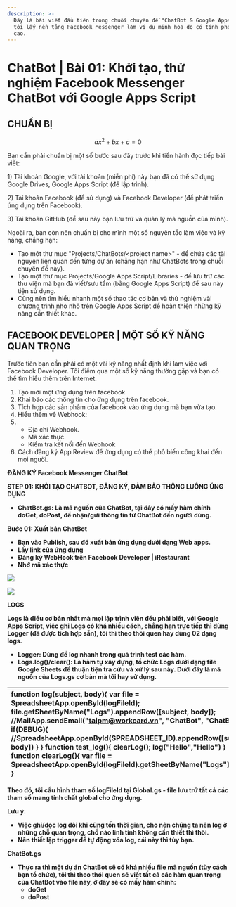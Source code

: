 ```yaml
---
description: >-
  Đây là bài viết đầu tiên trong chuỗi chuyên đề "ChatBot & Google Apps Script",
  tôi lấy nền tảng Facebook Messenger làm ví dụ minh họa do có tính phổ biến
  cao.
---
```


# ChatBot \| Bài 01: Khởi tạo, thử nghiệm Facebook Messenger ChatBot với Google Apps Script

## CHUẨN BỊ

$$ax^2 + bx + c = 0$$

Bạn cần phải chuẩn bị một số bước sau đây trước khi tiến hành đọc tiếp bài viết:

1\) Tài khoản Google, với tài khoản \(miễn phí\) này bạn đã có thể sử dụng Google Drives, Google Apps Script \(để lập trình\).

2\) Tài khoản Facebook \(để sử dụng\) và Facebook Developer \(để phát triển ứng dụng trên Facebook\).

3\) Tài khoản GitHub \(để sau này bạn lưu trữ và quản lý mã nguồn của mình\).

Ngoài ra, bạn còn nên chuẩn bị cho mình một số nguyên tắc làm việc và kỹ năng, chẳng hạn:

* Tạo một thư mục "Projects/ChatBots/&lt;project name&gt;" - để chứa các tài nguyên liên quan đến từng dự án \(chẳng hạn như ChatBots trong chuỗi chuyên đề này\).
* Tạo một thư mục Projects/Google Apps Script/Libraries - để lưu trữ các thư viện mà bạn đã viết/sưu tầm \(bằng Google Apps Script\) để sau này tiện sử dụng.
* Cũng nên tìm hiểu nhanh một số thao tác cơ bản và thử nghiệm vài chương trình nho nhỏ trên Google Apps Script để hoàn thiện những kỹ năng cần thiết khác.

## FACEBOOK DEVELOPER \| MỘT SỐ KỸ NĂNG QUAN TRỌNG

Trước tiên bạn cần phải có một vài kỹ năng nhất định khi làm việc với Facebook Developer. Tôi điểm qua một số kỹ năng thường gặp và bạn có thể tìm hiểu thêm trên Internet.

1. Tạo mới một ứng dụng trên facebook.
2. Khai báo các thông tin cho ứng dụng trên facebook.
3. Tích hợp các sản phẩm của facebook vào ứng dụng mà bạn vừa tạo.
4. Hiểu thêm về Webhook:
5. * Địa chỉ Webhook.
   * Mã xác thực.
   * Kiểm tra kết nối đến Webhook
6. Cách đăng ký App Review để ứng dụng có thể phổ biến công khai đến mọi người.





**ĐĂNG KÝ Facebook Messenger ChatBot**  
  


**STEP 01: KHỞI TẠO CHATBOT, ĐĂNG KÝ, ĐẢM BẢO THÔNG LUỒNG ỨNG DỤNG**

* **ChatBot.gs: Là mã nguồn của ChatBot, tại đây có mấy hàm chính doGet, doPost, để nhận/gửi thông tin từ ChatBot đến người dùng.**

**Bước 01: Xuất bản ChatBot**

* **Bạn vào Publish, sau đó xuất bản ứng dụng dưới dạng Web apps.**
* **Lấy link của ứng dụng**
* **Đăng ký WebHook trên Facebook Developer \| iRestaurant**
* **Nhớ mã xác thực**

![](https://lh3.googleusercontent.com/sWbPznKiYyLKQheZuflTWzgv3b-UzB7MSh9Bw4ph1HL8DCCyXlpATfG036azpC1_Y-9PEVqBLFIRjkHxteeoEhUBUaMV6Hlek3vbi0hS8r_VDSMp5NHBgJ4xevE0vUa6xwe6Qf5m)

![](https://lh3.googleusercontent.com/6Z0sGUGhbSljaRhuwyVRSKMMyYUGMkuya6qJz8pGq0utOmLTNp22FdYgCwBVD1C_tVMnrptNNtGYnVIlydj_ZcZr53NLNAFSCC_M3CVuvCo99d_sTg6yD3eLGH8GLn3Bz0T9Xipe)

**LOGS**

**Logs là điều cơ bản nhất mà mọi lập trình viên đều phải biết, với Google Apps Script, việc ghi Logs có khá nhiều cách, chẳng hạn trực tiếp thì dùng Logger \(đã được tích hợp sẵn\), tôi thì theo thói quen hay dùng 02 dạng logs.**

* **Logger: Dùng để log nhanh trong quá trình test các hàm.**
* **Logs.log\(\)/clear\(\): Là hàm tự xây dựng, tổ chức Logs dưới dạng file Google Sheets để thuận tiện tra cứu và xử lý sau này. Dưới đây là mã nguồn của Logs.gs cơ bản mà tôi hay sử dụng.**

| **function log\(subject, body\){   var file = SpreadsheetApp.openById\(logFileId\);   file.getSheetByName\("Logs"\).appendRow\(\[subject, body\]\);   //MailApp.sendEmail\("taipm@workcard.vn", "ChatBot", "ChatBot"\)   if\(DEBUG\){     //SpreadsheetApp.openById\(SPREADSHEET\_ID\).appendRow\(\[subject, body\]\)   } }  function test\_log\(\){   clearLog\(\);   log\("Hello","Hello"\) }  function clearLog\(\){   var file = SpreadsheetApp.openById\(logFileId\).getSheetByName\("Logs"\).clear\(\); }** |
| :--- |


**Theo đó, tôi cấu hình tham số logFileId tại Global.gs - file lưu trữ tất cả các tham số mang tính chất global cho ứng dụng.**  


**Lưu ý:**

* **Việc ghi/đọc log đôi khi cũng tốn thời gian, cho nên chúng ta nên log ở những chỗ quan trọng, chỗ nào linh tinh không cần thiết thì thôi.**
* **Nên thiết lập trigger để tự động xóa log, cái này thì tùy bạn.**

**ChatBot.gs**

* **Thực ra thì một dự án ChatBot sẽ có khá nhiều file mã nguồn \(tùy cách bạn tổ chức\), tôi thì theo thói quen sẽ viết tất cả các hàm quan trọng của ChatBot vào file này, ở đây sẽ có mấy hàm chính:**
  * **doGet**
  * **doPost**



